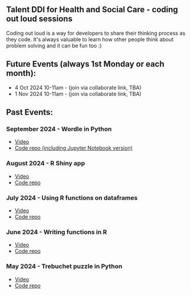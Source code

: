 ## Talent DDI for Health and Social Care - coding out loud sessions

Coding out loud is a way for developers to share their thinking process as they code. It's always valuable to learn how other people think about problem solving and it can be fun too :) 

## Future Events (always 1st Monday or each month):

- 4 Oct 2024 10-11am - (join via collaborate link, TBA)
- 1 Nov 2024 10-11am - (join via collaborate link, TBA)



## Past Events:

### September 2024 - Wordle in Python
- <a href="https://media.ed.ac.uk/media/Coding+out+loud+-+Wordle+in+Python/1_gmth6xr0">Video</a>
- <a href="https://github.com/DDI-Talent/coding-out-loud/tree/main/september-2024/wordle">Code repo (including Jupyter Notebook version)</a>

### August 2024 - R Shiny app
- <a href="https://media.ed.ac.uk/media/Coding%20out%20loud%20-%20August%202024_RShiny/1_vreysrd9">Video</a> 
- <a href="https://github.com/DDI-Talent/coding-out-loud/tree/main/august-2024">Code repo</a> 

### July 2024 - Using R functions on dataframes
- <a href="https://media.ed.ac.uk/media/Coding%20out%20loud%20-%20July%202024%20-%20Actors%20ages/1_ejl3ws4v">Video</a> 
- <a href="https://github.com/DDI-Talent/coding-out-loud/tree/main/july-2024">Code repo</a> 

### June 2024 - Writing functions in R
- <a href="https://media.ed.ac.uk/media/Coding-out-loud%20birthdates%20function/1_5ca3aoy3">Video</a> 
- <a href="https://github.com/DDI-Talent/coding-out-loud/tree/main/june-2024">Code repo</a>

### May 2024 - Trebuchet puzzle in Python
- <a href="https://media.ed.ac.uk/media/Coding%20out%20loud%3A%20May%202024%3A%20Trebuchet%20in%20Python/1_87ug8owz">Video</a> 
- <a href="https://github.com/DDI-Talent/coding-out-loud/tree/main/may-2024">Code repo</a> 

